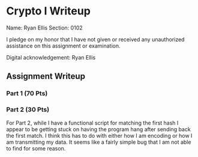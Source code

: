 # Crypto I Writeup

Name: Ryan Ellis
Section: 0102

I pledge on my honor that I have not given or received any unauthorized
assistance on this assignment or examination.

Digital acknowledgement: Ryan Ellis

## Assignment Writeup

### Part 1 (70 Pts)

### Part 2 (30 Pts)

For Part 2, while I have a functional script for matching the first hash I appear to be getting stuck on having the program hang after sending back the first match. I think this has to do with either how I am encoding or how I am transmitting my data. It seems like a fairly simple bug that I am not able to find for some reason.
